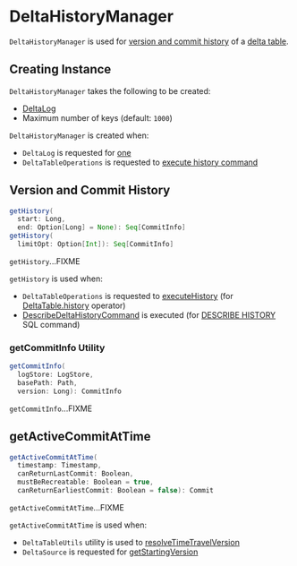 # DeltaHistoryManager

`DeltaHistoryManager` is used for [version and commit history](#getHistory) of a [delta table](#deltaLog).

## Creating Instance

`DeltaHistoryManager` takes the following to be created:

* <span id="deltaLog"> [DeltaLog](DeltaLog.md)
* <span id="maxKeysPerList"> Maximum number of keys (default: `1000`)

`DeltaHistoryManager` is created when:

* `DeltaLog` is requested for [one](DeltaLog.md#history)
* `DeltaTableOperations` is requested to [execute history command](DeltaTableOperations.md#executeHistory)

## <span id="getHistory"> Version and Commit History

```scala
getHistory(
  start: Long,
  end: Option[Long] = None): Seq[CommitInfo]
getHistory(
  limitOpt: Option[Int]): Seq[CommitInfo]
```

`getHistory`...FIXME

`getHistory` is used when:

* `DeltaTableOperations` is requested to [executeHistory](DeltaTableOperations.md#executeHistory) (for [DeltaTable.history](DeltaTable.md#history) operator)
* [DescribeDeltaHistoryCommand](commands/describe-history/DescribeDeltaHistoryCommand.md) is executed (for [DESCRIBE HISTORY](sql/index.md#DESCRIBE-HISTORY) SQL command)

### <span id="getCommitInfo"> getCommitInfo Utility

```scala
getCommitInfo(
  logStore: LogStore,
  basePath: Path,
  version: Long): CommitInfo
```

`getCommitInfo`...FIXME

## <span id="getActiveCommitAtTime"> getActiveCommitAtTime

```scala
getActiveCommitAtTime(
  timestamp: Timestamp,
  canReturnLastCommit: Boolean,
  mustBeRecreatable: Boolean = true,
  canReturnEarliestCommit: Boolean = false): Commit
```

`getActiveCommitAtTime`...FIXME

`getActiveCommitAtTime` is used when:

* `DeltaTableUtils` utility is used to [resolveTimeTravelVersion](DeltaTableUtils.md#resolveTimeTravelVersion)
* `DeltaSource` is requested for [getStartingVersion](delta/DeltaSource.md#getStartingVersion)

